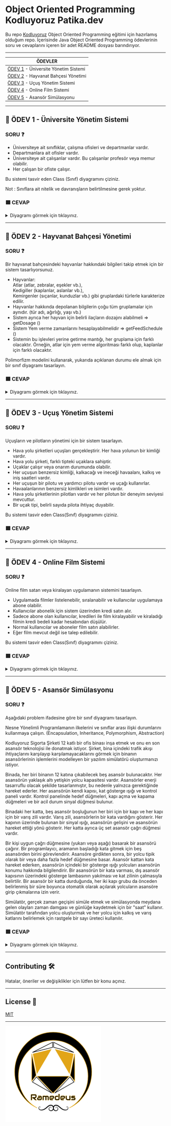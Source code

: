 # Object Oriented Programming Kodluyoruz Patika.dev

Bu repo [Kodluyoruz](Kodluyoruz.org) Object Oriented Programming eğitimi için hazırlamış olduğum repo. İçerisinde Java Object Oriented Programming ödevlerinin soru ve cevaplarını içeren bir adet README dosyası barındırıyor.

----------------------------------------------------------------------------------------------------------------------------------------------------------------------------------

| ÖDEVLER |
|-----|
| [ÖDEV 1](https://github.com/Ramedeus/Object_Oriented_Programming_Kodluyoruz_Patika.dev/blob/main/README.md#open_book-%C3%B6dev-1--%C3%BCniversite-y%C3%B6netim-sistemi) - Üniversite Yönetim Sistemi |
| [ÖDEV 2](https://github.com/Ramedeus/Object_Oriented_Programming_Kodluyoruz_Patika.dev/blob/main/README.md#open_book-%C3%B6dev-2--hayvanat-bah%C3%A7esi-y%C3%B6netimi) - Hayvanat Bahçesi Yönetimi |
| [ÖDEV 3](https://github.com/Ramedeus/Object_Oriented_Programming_Kodluyoruz_Patika.dev/blob/main/README.md#open_book-%C3%B6dev-3--u%C3%A7u%C5%9F-y%C3%B6netim-sistemi) - Uçuş Yönetim Sistemi |
| [ÖDEV 4](https://github.com/Ramedeus/Object_Oriented_Programming_Kodluyoruz_Patika.dev/blob/main/README.md#open_book-%C3%B6dev-4--online-film-sistemi) - Online Film Sistemi |
| [ÖDEV 5](https://github.com/Ramedeus/Object_Oriented_Programming_Kodluyoruz_Patika.dev/blob/main/README.md#open_book-%C3%B6dev-5--asans%C3%B6r-sim%C3%BClasyonu) - Asansör Simülasyonu |


----------------------------------------------------------------------------------------------------------------------------------------------------------------------------------

## :open_book: ÖDEV 1	- Üniversite Yönetim Sistemi

### SORU :question:

- Üniversiteye ait sınıflıklar, çalışma ofisleri ve departmanlar vardır.   
- Departmanlara ait ofisler vardır.   
- Üniversiteye ait çalışanlar vardır. Bu çalışanlar profesör veya memur olabilir.   
- Her çalışan bir ofiste çalışır.   

Bu sistemi tasvir eden Class (Sınıf) diyagramını çiziniz.   

Not : Sınıflara ait nitelik ve davranışların belirtilmesine gerek yoktur.

### :green_square: CEVAP

<details>
<summary>Diyagramı görmek için tıklayınız.</summary>
    
<img src="https://github.com/Ramedeus/Logo/blob/main/%C3%9Cniversite%20Y%C3%B6netim%20Sistemi.PNG "/>
 
</details>


  
  
----------------------------------------------------------------------------------------------------------------------------------------------------------------------------------  

## :open_book: ÖDEV 2	- Hayvanat Bahçesi Yönetimi

### SORU :question:

Bir hayvanat bahçesindeki hayvanlar hakkındaki bilgileri takip etmek için bir sistem tasarlıyorsunuz.

- Hayvanlar:   
Atlar (atlar, zebralar, eşekler vb.),   
Kedigiller (kaplanlar, aslanlar vb.),   
Kemirgenler (sıçanlar, kunduzlar vb.) gibi gruplardaki türlerle karakterize edilir.   
- Hayvanlar hakkında depolanan bilgilerin çoğu tüm gruplamalar için aynıdır. (tür adı, ağırlığı, yaşı vb.)   
- Sistem ayrıca her hayvan için belirli ilaçların dozajını alabilmeli => getDosage ()   
- Sistem Yem verme zamanlarını hesaplayabilmelidir => getFeedSchedule ()   
- Sistemin bu işlevleri yerine getirme mantığı, her gruplama için farklı olacaktır. Örneğin, atlar için yem verme algoritması farklı olup, kaplanlar için farklı olacaktır.   
   
Polimorfizm modelini kullanarak, yukarıda açıklanan durumu ele almak için bir sınıf diyagramı tasarlayın.

### :green_square: CEVAP

<details>
<summary>Diyagramı görmek için tıklayınız.</summary>
    
<img src="https://github.com/Ramedeus/Logo/blob/main/Hayvanat%20Bah%C3%A7esi%20Y%C3%B6netimi.PNG "/>
 
</details>

  
----------------------------------------------------------------------------------------------------------------------------------------------------------------------------------  

## :open_book: ÖDEV 3	- Uçuş Yönetim Sistemi

### SORU :question:

Uçuşların ve pilotların yönetimi için bir sistem tasarlayın.

- Hava yolu şirketleri uçuşları gerçekleştirir. Her hava yolunun bir kimliği vardır.   
- Hava yolu şirketi, farklı tipteki uçaklara sahiptir.   
- Uçaklar çalışır veya onarım durumunda olabilir.   
- Her uçuşun benzersiz kimliği, kalkacağı ve ineceği havaalanı, kalkış ve iniş saatleri vardır.   
- Her uçuşun bir pilotu ve yardımcı pilotu vardır ve uçağı kullanırlar.   
- Havaalanlarının benzersiz kimlikleri ve isimleri vardır.   
- Hava yolu şirketlerinin pilotları vardır ve her pilotun bir deneyim seviyesi mevcuttur.   
- Bir uçak tipi, belirli sayıda pilota ihtiyaç duyabilir.   

Bu sistemi tasvir eden Class(Sınıf) diyagramını çiziniz.   

### :green_square: CEVAP

<details>
<summary>Diyagramı görmek için tıklayınız.</summary>
    
<img src="https://github.com/Ramedeus/Logo/blob/main/U%C3%A7u%C5%9F%20Y%C3%B6netim%20Sistemi.PNG "/>
 
</details>

  
----------------------------------------------------------------------------------------------------------------------------------------------------------------------------------  

## :open_book: ÖDEV 4	- Online Film Sistemi

### SORU :question:

Online film satan veya kiralayan uygulamanın sistemini tasarlayın.

- Uygulamada filmler listelenebilir, sıralanabilir ve kullanıcılar uygulamaya abone olabilir.   
- Kullanıcılar abonelik için sistem üzerinden kredi satın alır.   
- Sadece abone olan kullanıcılar, kredileri ile film kiralayabilir ve kiraladığı filmin kredi bedeli kadar hesabından düşülür.   
- Normal kullanıcılar ve aboneler film satın alabilirler.   
- Eğer film mevcut değil ise talep edilebilir.   

Bu sistemi tasvir eden Class(Sınıf) diyagramını çiziniz.

### :green_square: CEVAP

<details>
<summary>Diyagramı görmek için tıklayınız.</summary>
    
<img src="https://github.com/Ramedeus/Logo/blob/main/Online%20Film%20Sistemi.PNG "/>
 
</details>


  
  
---------------------------------------------------------------------------------------------------------------------------------------------------------------------------------- 

## :open_book: ÖDEV 5	- Asansör Simülasyonu

### SORU :question:

Aşağıdaki problem ifadesine göre bir sınıf diyagramı tasarlayın.

Nesne Yönelimli Programlamanın ilkelerini ve sınıflar arası ilişki durumlarını kullanmaya çalışın. (Encapsulation, Inheritance, Polymorphism, Abstraction)

Kodluyoruz Sigorta Şirketi 12 katlı bir ofis binası inşa etmek ve onu en son asansör teknolojisi ile donatmak istiyor. Şirket, bina içindeki trafik akışı ihtiyaçlarını karşılayıp karşılamayacaklarını görmek için binanın asansörlerinin işlemlerini modelleyen bir yazılım simülatörü oluşturmanızı istiyor.

Binada, her biri binanın 12 katına çıkabilecek beş asansör bulunacaktır. Her asansörün yaklaşık altı yetişkin yolcu kapasitesi vardır. Asansörler enerji tasarruflu olacak şekilde tasarlanmıştır, bu nedenle yalnızca gerektiğinde hareket ederler. Her asansörün kendi kapısı, kat gösterge ışığı ve kontrol paneli vardır. Kontrol panelinde hedef düğmeleri, kapı açma ve kapama düğmeleri ve bir acil durum sinyal düğmesi bulunur.

Binadaki her katta, beş asansör boşluğunun her biri için bir kapı ve her kapı için bir varış zili vardır. Varış zili, asansörlerin bir kata vardığını gösterir. Her kapının üzerinde bulunan bir sinyal ışığı, asansörün gelişini ve asansörün hareket ettiği yönü gösterir. Her katta ayrıca üç set asansör çağrı düğmesi vardır.

Bir kişi uygun çağrı düğmesine (yukarı veya aşağı) basarak bir asansörü çağırır. Bir programlayıcı, aramanın başladığı kata gitmek için beş asansörden birini görevlendirir. Asansöre girdikten sonra, bir yolcu tipik olarak bir veya daha fazla hedef düğmesine basar. Asansör kattan kata hareket ederken, asansörün içindeki bir gösterge ışığı yolcuları asansörün konumu hakkında bilgilendirir. Bir asansörün bir kata varması, dış asansör kapısının üzerindeki gösterge lambasının yakılması ve kat zilinin çalmasıyla belirtilir. Bir asansör bir katta durduğunda, her iki kapı grubu da önceden belirlenmiş bir süre boyunca otomatik olarak açılarak yolcuların asansöre girip çıkmalarına izin verir.

Simülatör, gerçek zaman geçişini simüle etmek ve simülasyonda meydana gelen olayları zaman damgası ve günlüğe kaydetmek için bir "saat" kullanır. Simülatör tarafından yolcu oluşturmak ve her yolcu için kalkış ve varış katlarını belirlemek için rastgele bir sayı üreteci kullanılır.

### :green_square: CEVAP

<details>
<summary>Diyagramı görmek için tıklayınız.</summary>
    
<img src="https://github.com/Ramedeus/Logo/blob/main/Asans%C3%B6r%20Sim%C3%BClasyonu.PNG "/>
 
</details>


  
  
---------------------------------------------------------------------------------------------------------------------------------------------------------------------------------- 

  
## Contributing :hammer_and_wrench:	
Hatalar, öneriler ve değişiklikler için lütfen bir konu açınız.

---------------------------------------------------------------------------------------------------------------------------------------------------------------------------------- 

## License :notebook_with_decorative_cover:

[MIT](https://www.google.com/search?q=mit+license&oq=mit+license&aqs=chrome.0.0l4j0i22i30l6.2910j0j7&sourceid=chrome&ie=UTF-8)
  
---------------------------------------------------------------------------------------------------------------------------------------------------------------------------------- 

<img src="https://github.com/Ramedeus/Logo/blob/main/Ramedeus2.png " width="300" height="300"/>
